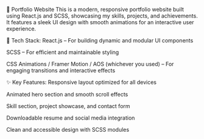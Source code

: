 💼 Portfolio Website
This is a modern, responsive portfolio website built using React.js and SCSS, showcasing my skills, projects, and achievements. It features a sleek UI design with smooth animations for an interactive user experience.

🔧 Tech Stack:
React.js – For building dynamic and modular UI components

SCSS – For efficient and maintainable styling

CSS Animations / Framer Motion / AOS (whichever you used) – For engaging transitions and interactive effects

✨ Key Features:
Responsive layout optimized for all devices

Animated hero section and smooth scroll effects

Skill section, project showcase, and contact form

Downloadable resume and social media integration

Clean and accessible design with SCSS modules
